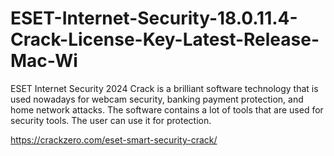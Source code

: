 # ESET-Internet-Security-18.0.11.4-Crack-License-Key-Latest-Release-Mac-Wi

ESET Internet Security 2024 Crack is a brilliant software technology that is used nowadays for webcam security, banking payment protection, and home network attacks. The software contains a lot of tools that are used for security tools. The user can use it for protection.


https://crackzero.com/eset-smart-security-crack/

